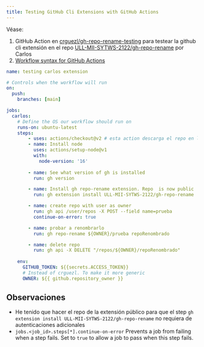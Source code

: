 ```yaml
---
title: Testing GitHub Cli Extensions with GitHub Actions
---
```


Véase:

1. GitHub Action en [crguezl/gh-repo-rename-testing](https://github.com/crguezl/gh-repo-rename-testing) para testear la github cli  extensión 
en el repo [ULL-MII-SYTWS-2122/gh-repo-rename](https://github.com/ULL-MII-SYTWS-2122/gh-repo-rename) por Carlos
2. [Workflow syntax for GitHub Actions](https://docs.github.com/es/actions/learn-github-actions/workflow-syntax-for-github-actions#)


```yml
name: testing carlos extension

# Controls when the workflow will run
on:
  push:
    branches: [main]

jobs:          
  carlos:
    # Define the OS our workflow should run on
    runs-on: ubuntu-latest
    steps: 
        - uses: actions/checkout@v2 # esta action descarga el repo en la máquina virtual
        - name: Install node
          uses: actions/setup-node@v1
          with:
            node-version: '16'
        
        - name: See what version of gh is installed
          run: gh version  

        - name: Install gh repo-rename extension. Repo  is now public
          run: gh extension install ULL-MII-SYTWS-2122/gh-repo-rename  

        - name: create repo with user as owner
          run: gh api /user/repos -X POST --field name=prueba   
          continue-on-error: true        

        - name: probar a renombrarlo
          run: gh repo-rename ${OWNER}/prueba repoRenombrado           

        - name: delete repo
          run: gh api -X DELETE "/repos/${OWNER}/repoRenombrado"           
        
    env:
      GITHUB_TOKEN: ${{secrets.ACCESS_TOKEN}}
      # Instead of crguezl. To make it more generic
      OWNER: ${{ github.repository_owner }}
```

## Observaciones

* He tenido que hacer el repo de la extensión público para que el step `gh extension install ULL-MII-SYTWS-2122/gh-repo-rename` no requiera de autenticaciones adicionales
* `jobs.<job_id>.steps[*].continue-on-error` Prevents a job from failing when a step fails. 
  Set to `true` to allow a job to pass when this step fails.